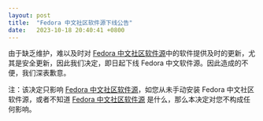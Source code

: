```yaml
---
layout: post
title:  "Fedora 中文社区软件源下线公告"
date:   2023-10-18 20:40:41 +0800
---
```


由于缺乏维护，难以及时对 [Fedora 中文社区软件源](https://zh.fedoracommunity.org/repo/)中的软件提供及时的更新，尤其是安全更新，因此我们决定，即日起下线 Fedora 中文软件源。因此造成的不便，我们深表歉意。

注：该决定只影响 [Fedora 中文社区软件源](https://zh.fedoracommunity.org/repo/)，如您从未手动安装 Fedora 中文社区软件源，或者不知道 [Fedora 中文社区软件源](https://zh.fedoracommunity.org/repo/) 是什么，那么本决定对您不构成任何影响。

